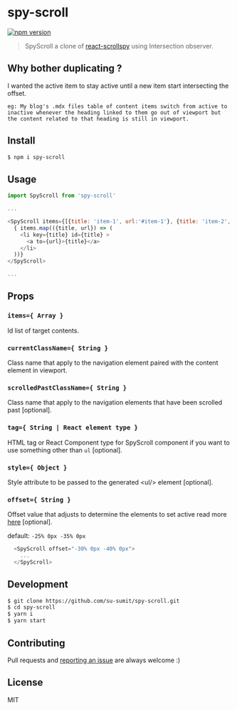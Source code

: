 # spy-scroll

[![npm version](https://img.shields.io/npm/v/spy-scroll.svg?style=flat-square)](https://www.npmjs.com/package/spy-scroll)

> SpyScroll a clone of [react-scrollspy](https://github.com/makotot/react-scrollspy) using Intersection observer.

## Why bother duplicating ?
I wanted the active item to stay active until a new item start intersecting the offset. 

`eg: My blog's .mdx files table of content items switch from active to inactive whenever the heading linked to them go out of viewport but the content related to that heading is still in viewport.`

## Install

```sh
$ npm i spy-scroll
```


## Usage

```js
import SpyScroll from 'spy-scroll'

...

<SpyScroll items={[{title: 'item-1', url:'#item-1'}, {title: 'item-2', url:'#item-2'}, {title: 'item-3', url:'#item-3'}]} currentClassName="active" scrolledPastClassName="past">
  { items.map(({title, url}) => (
    <li key={title} id={title} >
      <a to={url}>{title}</a>
    </li>
  ))}
</SpyScroll>

...
```


## Props

### `items={ Array }`

Id list of target contents.

### `currentClassName={ String }`

Class name that apply to the navigation element paired with the content element in viewport.

### `scrolledPastClassName={ String }`

Class name that apply to the navigation elements that have been scrolled past [optional].

### `tag={ String | React element type }`

HTML tag or React Component type for SpyScroll component if you want to use something other than `ul` [optional].

### `style={ Object }`

Style attribute to be passed to the generated &lt;ul/&gt; element [optional].

### `offset={ String }`

Offset value that adjusts to determine the elements to set active read more [here](https://developer.mozilla.org/en-US/docs/Web/API/IntersectionObserver/rootMargin) [optional].

default: `-25% 0px -35% 0px`

```js
  <SpyScroll offset="-30% 0px -40% 0px">
    ...
  </SpyScroll>
```

## Development

```sh
$ git clone https://github.com/su-sumit/spy-scroll.git
$ cd spy-scroll
$ yarn i
$ yarn start
```

## Contributing

Pull requests and [reporting an issue](https://github.com/su-sumit/spy-scroll/issues/new) are always welcome :)


## License

MIT
